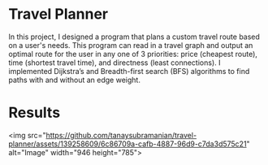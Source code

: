 # Travel Planner

In this project, I designed a program that plans a custom travel route based on a user's needs. This program can read in a travel graph and output an optimal route for the user in any one of 3 priorities: price (cheapest route), time (shortest travel time), and directness (least connections). I implemented Dijkstra’s and Breadth-first search (BFS) algorithms to find paths with and without an edge weight.

# Results

<img src="https://github.com/tanaysubramanian/travel-planner/assets/139258609/6c86709a-cafb-4887-96d9-c7da3d575c21" alt="Image" width="946 height="785"> <br />
